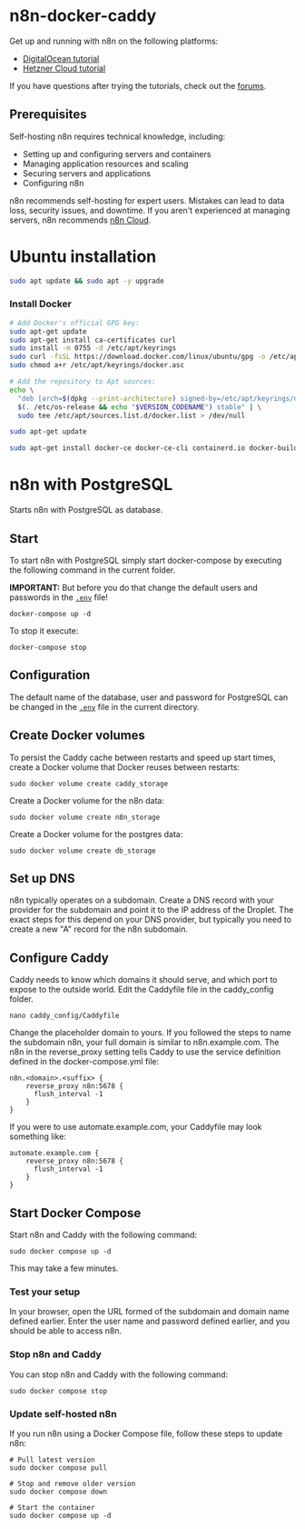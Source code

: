 # n8n-docker-caddy

Get up and running with n8n on the following platforms:

* [DigitalOcean tutorial](https://docs.n8n.io/hosting/server-setups/digital-ocean/)
* [Hetzner Cloud tutorial](https://docs.n8n.io/hosting/server-setups/hetzner/)

If you have questions after trying the tutorials, check out the [forums](https://community.n8n.io/).

## Prerequisites

Self-hosting n8n requires technical knowledge, including:

* Setting up and configuring servers and containers
* Managing application resources and scaling
* Securing servers and applications
* Configuring n8n

n8n recommends self-hosting for expert users. Mistakes can lead to data loss, security issues, and downtime. If you aren't experienced at managing servers, n8n recommends [n8n Cloud](https://n8n.io/cloud/).

# Ubuntu installation

```bash
sudo apt update && sudo apt -y upgrade
```

### Install Docker

```bash
# Add Docker's official GPG key:
sudo apt-get update
sudo apt-get install ca-certificates curl
sudo install -m 0755 -d /etc/apt/keyrings
sudo curl -fsSL https://download.docker.com/linux/ubuntu/gpg -o /etc/apt/keyrings/docker.asc
sudo chmod a+r /etc/apt/keyrings/docker.asc
```

```bash
# Add the repository to Apt sources:
echo \
  "deb [arch=$(dpkg --print-architecture) signed-by=/etc/apt/keyrings/docker.asc] https://download.docker.com/linux/ubuntu \
  $(. /etc/os-release && echo "$VERSION_CODENAME") stable" | \
  sudo tee /etc/apt/sources.list.d/docker.list > /dev/null

sudo apt-get update

sudo apt-get install docker-ce docker-ce-cli containerd.io docker-buildx-plugin docker-compose-plugin
```


# n8n with PostgreSQL

Starts n8n with PostgreSQL as database.

## Start

To start n8n with PostgreSQL simply start docker-compose by executing the following
command in the current folder.

**IMPORTANT:** But before you do that change the default users and passwords in the [`.env`](.env) file!

```
docker-compose up -d
```

To stop it execute:

```
docker-compose stop
```

## Configuration

The default name of the database, user and password for PostgreSQL can be changed in the [`.env`](.env) file in the current directory.



## Create Docker volumes

To persist the Caddy cache between restarts and speed up start times, create a Docker volume that Docker reuses between restarts:

```
sudo docker volume create caddy_storage
```

Create a Docker volume for the n8n data:

```
sudo docker volume create n8n_storage
```

Create a Docker volume for the postgres data:

```
sudo docker volume create db_storage
```

## Set up DNS

n8n typically operates on a subdomain. Create a DNS record with your provider for the subdomain and point it to the IP address of the Droplet. The exact steps for this depend on your DNS provider, but typically you need to create a new "A" record for the n8n subdomain.

## Configure Caddy

Caddy needs to know which domains it should serve, and which port to expose to the outside world. Edit the Caddyfile file in the caddy_config folder.

```
nano caddy_config/Caddyfile
```

Change the placeholder domain to yours. If you followed the steps to name the subdomain n8n, your full domain is similar to n8n.example.com. The n8n in the reverse_proxy setting tells Caddy to use the service definition defined in the docker-compose.yml file:

```
n8n.<domain>.<suffix> {
    reverse_proxy n8n:5678 {
      flush_interval -1
    }
}
```

If you were to use automate.example.com, your Caddyfile may look something like:

```
automate.example.com {
    reverse_proxy n8n:5678 {
      flush_interval -1
    }
}
```


## Start Docker Compose

Start n8n and Caddy with the following command:
```
sudo docker compose up -d
```

This may take a few minutes.

### Test your setup

In your browser, open the URL formed of the subdomain and domain name defined earlier. Enter the user name and password defined earlier, and you should be able to access n8n.

### Stop n8n and Caddy

You can stop n8n and Caddy with the following command:

```
sudo docker compose stop
```

### Update self-hosted n8n

If you run n8n using a Docker Compose file, follow these steps to update n8n:

```
# Pull latest version
sudo docker compose pull

# Stop and remove older version
sudo docker compose down

# Start the container
sudo docker compose up -d
```
